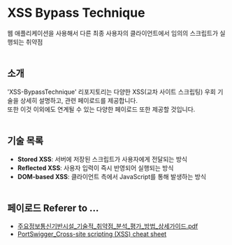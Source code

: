 # XSS Bypass Technique
웹 애플리케이션을 사용해서 다른 최종 사용자의 클라이언트에서 임의의 스크립트가 실행되는 취약점
<br/><br/>

## 소개
'XSS-BypassTechnique' 리포지토리는 다양한 XSS(교차 사이트 스크립팅) 우회 기술을 상세히 설명하고, 관련 페이로드를 제공합니다.  
또한 이것 이외에도 연계될 수 있는 다양한 페이로드 또한 제공할 것입니다.
<br/><br/>

## 기술 목록
- **Stored XSS**: 서버에 저장된 스크립트가 사용자에게 전달되는 방식
- **Reflected XSS**: 사용자 입력이 즉시 반영되어 실행되는 방식
- **DOM-based XSS**: 클라이언트 측에서 JavaScript를 통해 발생하는 방식
<br/><br/>

## 페이로드 Referer to ... 
- [주요정보통신기반시설_기술적_취약점_분석_평가_방법_상세가이드.pdf](https://www.kisa.or.kr/2060204/form?postSeq=12&lang_type=KO&page=1#fndoDocumentPreview)
- [PortSwigger_Cross-site scripting (XSS) cheat sheet](https://portswigger.net/web-security/cross-site-scripting/cheat-sheet)
